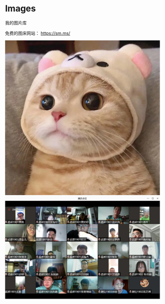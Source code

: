 # Images
我的图片库

免费的图床网站：
https://sm.ms/

![image](https://github.com/BlueBlueKitty/Images/blob/main/IMG_2471(20211206-195441).JPG)
![image](https://github.com/BlueBlueKitty/Images/blob/main/%E9%81%A5%E6%84%9F%E7%8F%AD.png)
